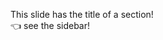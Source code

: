 <!-- section-title: this is the second slide! -->

This slide has the title of a section!  
👈 see the sidebar!
